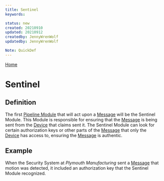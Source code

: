 ```yaml
---
title: Sentinel
keywords: 

status: new
created: 20210910
updated: 20210912
createdby: JennyWrenWolf
updatedby: JennyWrenWolf

Note: QuickDef
---
```

[Home](../Index.md)

# Sentinel

## Definition

The first [Pipeline Module](./Glossary/PipelineModule.md) that will act upon a [Message](./Glossary/Message.md) will be the Sentinel Module.  This Module is responsible for ensuring that the [Message](./Glossary/Message.md)  is being sent from the [Device](./Glossary/Device.md) that claims sent it.  The Sentinel Module can look for certain authorization keys or other parts of the [Message](./Glossary/Message.md) that only the [Device](./Glossary/Device.md) has access to, ensuring the [Message](./Glossary/Message.md) is authentic.

## Example

When the Security System at *Plymouth Manufacturing* sent a [Message](./Glossary/Message.md) that motion was detected, it included an authorization key that the Sentinel Module recognized.
